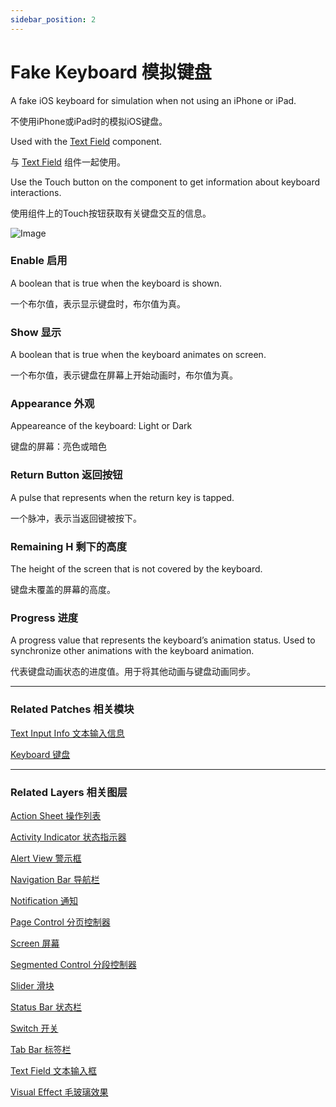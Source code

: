 ```yaml
---
sidebar_position: 2
---
```


# Fake Keyboard 模拟键盘

A fake iOS keyboard for simulation when not using an iPhone or iPad.

不使用iPhone或iPad时的模拟iOS键盘。

Used with the [Text Field](./Text%20Field.md) component.

与 [Text Field](./Text%20Field.md) 组件一起使用。

Use the Touch button on the component to get information about keyboard interactions.

使用组件上的Touch按钮获取有关键盘交互的信息。

![Image](https://s3.us-west-2.amazonaws.com/secure.notion-static.com/8b57a92d-8184-4a0b-98a8-af738dd317df/Untitled.png?X-Amz-Algorithm=AWS4-HMAC-SHA256&X-Amz-Content-Sha256=UNSIGNED-PAYLOAD&X-Amz-Credential=AKIAT73L2G45EIPT3X45%2F20220602%2Fus-west-2%2Fs3%2Faws4_request&X-Amz-Date=20220602T190604Z&X-Amz-Expires=86400&X-Amz-Signature=65d735b5eeb925acc20a1678592146d246d0dde8bd0e90d964d8b58cdfb91dd5&X-Amz-SignedHeaders=host&response-content-disposition=filename%20%3D%22Untitled.png%22&x-id=GetObject)

### Enable 启用

A boolean that is true when the keyboard is shown.

一个布尔值，表示显示键盘时，布尔值为真。

### Show 显示

A boolean that is true when the keyboard animates on screen.

一个布尔值，表示键盘在屏幕上开始动画时，布尔值为真。

### Appearance 外观

Appeareance of the keyboard: Light or Dark

键盘的屏幕：亮色或暗色

### Return Button 返回按钮

A pulse that represents when the return key is tapped.

一个脉冲，表示当返回键被按下。

### Remaining H 剩下的高度

The height of the screen that is not covered by the keyboard.

键盘未覆盖的屏幕的高度。

### Progress 进度

A progress value that represents the keyboard’s animation status. Used to synchronize other animations with the keyboard animation.

代表键盘动画状态的进度值。用于将其他动画与键盘动画同步。

------

### Related Patches 相关模块

[Text Input Info 文本输入信息](./../Text/Text%20Input%20Info.md)

[Keyboard 键盘](./../Interaction/Keyboard.md)

------

### Related Layers 相关图层

[Action Sheet 操作列表](./Action%20Sheet.md)

[Activity Indicator 状态指示器](./Activity%20Indicator.md)

[Alert View 警示框](./Alert%20View.md)

[Navigation Bar 导航栏](./Navigation%20Bar.md)

[Notification 通知](./Notification.md)

[Page Control 分页控制器](./Page%20Control.md)

[Screen 屏幕](./Screen.md)

[Segmented Control 分段控制器](./Segmented%20Control.md)

[Slider 滑块](./Slider.md)

[Status Bar 状态栏](./Status%20bar.md)

[Switch 开关](./Switch.md)

[Tab Bar 标签栏](./Tab%20Bar.md)

[Text Field 文本输入框](./Text%20Field.md)

[Visual Effect 毛玻璃效果](./Visual%20Effect.md)
